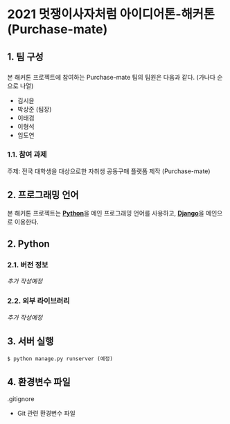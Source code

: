 # 2021 멋쟁이사자처럼 아이디어톤-해커톤 (Purchase-mate)

## 1. 팀 구성

###
본 해커톤 프로젝트에 참여하는 Purchase-mate 팀의 팀원은 다음과 같다. (가나다 순으로 나열)

- 김시윤
- 박상준 (팀장)
- 이태검
- 이형석
- 임도연

### 1.1. 참여 과제

주제: 전국 대학생을 대상으로한 자취생 공동구매 플랫폼 제작 (Purchase-mate)

## 2. 프로그래밍 언어

본 해커톤 프로젝트는 
[**Python**](https://www.python.org)을 메인 프로그래밍 언어를 사용하고,
[**Django**](https://www.djangoproject.com)을 메인으로 이용한다.

## 2. Python

### 2.1. 버전 정보

_추가 작성예정_

### 2.2. 외부 라이브러리

_추가 작성예정_

## 3. 서버 실행

```
$ python manage.py runserver (예정)
```

## 4. 환경변수 파일

.gitignore

- Git 관련 환경변수 파일


